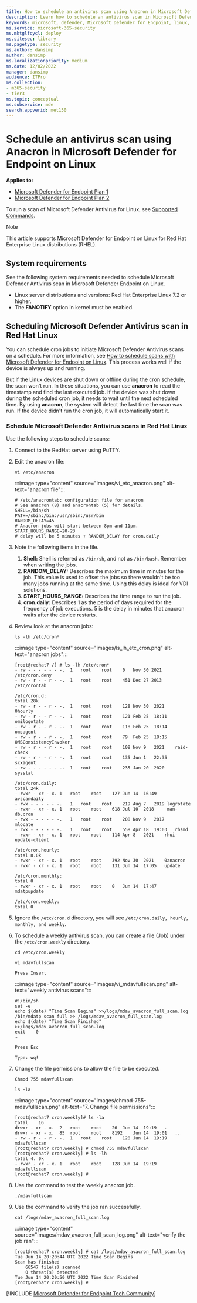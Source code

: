 ```yaml
---
title: How to schedule an antivirus scan using Anacron in Microsoft Defender for Endpoint on Linux
description: Learn how to schedule an antivirus scan in Microsoft Defender for Endpoint on Linux for better protection of your organization's assets.
keywords: microsoft, defender, Microsoft Defender for Endpoint, linux, scans, antivirus, microsoft defender for endpoint on linux
ms.service: microsoft-365-security
ms.mktglfcycl: deploy
ms.sitesec: library
ms.pagetype: security
ms.author: dansimp
author: dansimp
ms.localizationpriority: medium
ms.date: 12/02/2022
manager: dansimp
audience: ITPro
ms.collection:
- m365-security
- tier3
ms.topic: conceptual
ms.subservice: mde
search.appverid: met150
---
```


# Schedule an antivirus scan using Anacron in Microsoft Defender for Endpoint on Linux

**Applies to:**

- [Microsoft Defender for Endpoint Plan 1](https://go.microsoft.com/fwlink/p/?linkid=2154037)
- [Microsoft Defender for Endpoint Plan 2](https://go.microsoft.com/fwlink/p/?linkid=2154037)


To run a scan of Microsoft Defender Antivirus for Linux, see [Supported Commands](/microsoft-365/security/defender-endpoint/linux-resources#supported-commands).

> [!NOTE]
> This article supports Microsoft Defender for Endpoint on Linux for Red Hat Enterprise Linux distributions (RHEL).

## System requirements

See the following system requirements needed to schedule Microsoft Defender Antivirus scan in Microsoft Defender Endpoint on Linux.

- Linux server distributions and versions: Red Hat Enterprise Linux 7.2 or higher.
- The **FANOTIFY** option in kernel must be enabled.

## Scheduling Microsoft Defender Antivirus scan in Red Hat Linux

You can schedule cron jobs to initiate Microsoft Defender Antivirus scans on a schedule. For more information, see [How to schedule scans with Microsoft Defender for Endpoint on Linux](linux-schedule-scan-mde.md). This process works well if the device is always up and running.

But if the Linux devices are shut down or offline during the cron schedule, the scan won't run. In these situations, you can use **anacron** to read the timestamp and find the last executed job. If the device was shut down during the scheduled cron job, it needs to wait until the next scheduled time. By using **anacron**, the system will detect the last time the scan was run. If the device didn't run the cron job, it will automatically start it.

### Schedule Microsoft Defender Antivirus scans in Red Hat Linux

Use the following steps to schedule scans:

1. Connect to the RedHat server using PuTTY.
1. Edit the anacron file:

   ```shell
   vi /etc/anacron
   ```

   :::image type="content" source="images/vi_etc_anacron.png" alt-text="anacron file":::

   ```shell
   # /etc/anacrontab: configuration file for anacron
   # See anacron (8) and anacrontab (5) for details.
   SHELL=/bin/sh
   PATH=/sbin:/bin:/usr/sbin:/usr/bin
   RANDOM_DELAY=45
   # Anacron jobs will start between 8pm and 11pm.
   START_HOURS_RANGE=20-23
   # delay will be 5 minutes + RANDOM_DELAY for cron.daily
   ```

1. Note the following items in the file.
   1. **Shell:** Shell is referred as `/bin/sh`, and not as `/bin/bash`. Remember when writing the jobs.
   1. **RANDOM_DELAY:** Describes the maximum time in minutes for the job. This value is used to offset the jobs so there wouldn't be too many jobs running at the same time. Using this delay is ideal for VDI solutions.
   1. **START_HOURS_RANGE:** Describes the time range to run the job.
   1. **cron.daily:** Describes 1 as the period of days required for the frequency of job executions. 5 is the delay in minutes that anacron waits after the device restarts.

1. Review look at the anacron jobs:

   ```shell
   ls -lh /etc/cron*
   ```

   :::image type="content" source="images/ls_lh_etc_cron.png" alt-text="anacron jobs":::

   ```shell
   [root@redhat7 /] # ls -lh /etc/cron*
   - rw - - - - - - -.  1   root    root    0   Nov 30 2021 /etc/cron.deny
   - rw - r - - r - -.  1   root    root    451 Dec 27 2013 /etc/crontab

   /etc/cron.d:
   total 28k
   - rw - r - - r - -.  1   root    root    128 Nov 30  2021    0hourly
   - rw - r - - r - -.  1   root    root    121 Feb 25  18:11   omilogotate
   - rw - r - - r - -.  1   root    root    118 Feb 25  18:14   omsagent
   - rw - r - - r - -.  1   root    root    79  Feb 25  18:15   OMSConsistencyInvoker
   - rw - r - - r - -.  1   root    root    108 Nov 9   2021    raid-check
   - rw - r - - r - -.  1   root    root    135 Jun 1   22:35   scxagent
   - rw - - - - - - -.  1   root    root    235 Jan 20  2020    sysstat

   /etc/cron.daily:
   total 24k
   - rwxr - xr - x. 1   root    root    127 Jun 14  16:49    avscandaily
   - rwx - - - - - -.   1   root    root    219 Aug 7   2019 logrotate
   - rwxr - xr - x. 1   root    root    618 Jul 10  2018     man-db.cron
   - rwx - - - - - -.   1   root    root    208 Nov 9   2017    mlocate
   - rwx - - - - - -.   1   root    root    558 Apr 18  19:03   rhsmd
   - rwxr - xr - x. 1   root    root    114 Apr 8   2021    rhui-update-client

   /etc/cron.hourly:
   total 8.0k
   - rwxr - xr - x. 1   root    root    392 Nov 30  2021    0anacron
   - rwxr - xr - x. 1   root    root    131 Jun 14  17:05   update

   /etc/cron.monthly:
   total 0
   - rwxr - xr - x. 1   root    root    0   Jun 14  17:47   mdatpupdate

   /etc/cron.weekly:
   total 0
   ```

1. Ignore the `/etc/cron.d` directory, you will see `/etc/cron.daily, hourly, monthly, and weekly`.

1. To schedule a weekly antivirus scan, you can create a file (Job) under the ```/etc/cron.weekly``` directory.

   ```shell
   cd /etc/cron.weekly

   vi mdavfullscan

   Press Insert
   ```

   :::image type="content" source="images/vi_mdavfullscan.png" alt-text="weekly antivirus scans":::

   ```shell
   #!/bin/sh
   set -e
   echo $(date) "Time Scan Begins" >>/logs/mdav_avacron_full_scan.log
   /bin/mdatp scan full >> /logs/mdav_avacron_full_scan.log
   echo $(date) "Time Scan Finished" >>/logs/mdav_avacron_full_scan.log
   exit    0
   ~

   Press Esc

   Type: wq!
   ```

1. Change the file permissions to allow the file to be executed.

   ```shell
   Chmod 755 mdavfullscan

   ls -la
   ```

   :::image type="content" source="images/chmod-755-mdavfullscan.png" alt-text="7. Change file permissions":::

   ```shell
   [root@redhat7 cron.weekly]# ls -la
   total    16
   drwxr - xr - x.  2   root    root    26  Jun 14  19:19   .
   drwxr - xr - x.  85  root    root    8192    Jun 14  19:01   ..
   - rw - r - - r - -.  1   root    root    128 Jun 14  19:19   mdavfullscan
   [root@redhat7 cron.weekly] # chmod 755 mdavfullscan
   [root@redhat7 cron.weekly] # ls -lh
   total 4. 0k
   - rwxr - xr - x. 1   root    root    128 Jun 14  19:19   mdavfullscan
   [root@redhat7 cron.weekly] #
   ```

1. Use the command to test the weekly anacron job.

   ```shell
   ./mdavfullscan
   ```

1. Use the command to verify the job ran successfully.

   ```shell
   cat /logs/mdav_avacron_full_scan.log
   ```

    :::image type="content" source="images/mdav_avacron_full_scan_log.png" alt-text="verify the job ran":::

    ```shell
    [root@redhat7 cron.weekly] # cat /logs/mdav_avacron_full_scan.log
    Tue Jun 14 20:20:44 UTC 2022 Time Scan Begins
    Scan has finished
        66547 file(s) scanned
        0 threat(s) detected
    Tue Jun 14 20:20:50 UTC 2022 Time Scan Finished
    [root@redhat7 cron.weekly] #
    ```
[!INCLUDE [Microsoft Defender for Endpoint Tech Community](../../includes/defender-mde-techcommunity.md)]
